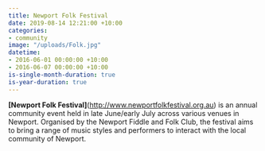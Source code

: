 ```yaml
---
title: Newport Folk Festival
date: 2019-08-14 12:21:00 +10:00
categories:
- community
image: "/uploads/Folk.jpg"
datetime:
- 2016-06-01 00:00:00 +10:00
- 2016-06-07 00:00:00 +10:00
is-single-month-duration: true
is-year-duration: true
---
```


**[Newport Folk Festival]**(http://www.newportfolkfestival.org.au) is an annual community event held in late June/early July across various venues in Newport. Organised by the Newport Fiddle and Folk Club, the festival aims to bring a range of music styles and performers to interact with the local community of Newport. 